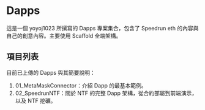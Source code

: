 # Dapps

這是一個 yoyoj1023 所撰寫的 Dapps 專案集合，包含了 Speedrun eth 的內容與自己的創意內容。主要使用 Scaffold 全端架構。

## 項目列表

目前已上傳的 Dapps 與其簡要說明：

1. 01_MetaMaskConnector：介紹 Dapp 的最基本範例。
2. 02_SpeedrunNTF：關於 NTF 的完整 Dapp 架構，從合約部屬到前端演示，以及 NTF 挖礦。 